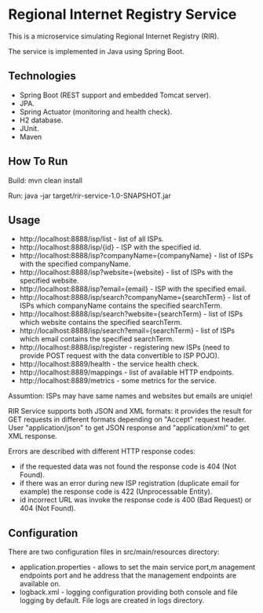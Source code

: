 Regional Internet Registry Service
==============

This is a microservice simulating Regional Internet Registry (RIR).

The service is implemented in Java using Spring Boot.

Technologies
------------

- Spring Boot (REST support and embedded Tomcat server).
- JPA.
- Spring Actuator (monitoring and health check).
- H2 database.
- JUnit.
- Maven

How To Run
----------

Build: mvn clean install

Run: java -jar target/rir-service-1.0-SNAPSHOT.jar


Usage
-----

- http://localhost:8888/isp/list - list of all ISPs.
- http://localhost:8888/isp/{id} - ISP with the specified id.
- http://localhost:8888/isp?companyName={companyName} - list of ISPs with the specified companyName.
- http://localhost:8888/isp?website={website} - list of ISPs with the specified website.
- http://localhost:8888/isp?email={email} - ISP with the specified email.
- http://localhost:8888/isp/search?companyName={searchTerm} - list of ISPs which companyName contains the specified searchTerm.
- http://localhost:8888/isp/search?website={searchTerm} - list of ISPs which website contains the specified searchTerm.
- http://localhost:8888/isp/search?email={searchTerm} - list of ISPs which email contains the specified searchTerm.
- http://localhost:8888/isp/register - registering new ISPs (need to provide POST request with the data convertible to ISP POJO).
- http://localhost:8889/health - the service health check.
- http://localhost:8889/mappings - list of available HTTP endpoints.
- http://localhost:8889/metrics - some metrics for the service.

Assumtion: ISPs may have same names and websites but emails are uniqie!

RIR Service supports both JSON and XML formats: it provides the result for GET requests in different formats depending on "Accept" request header. User "application/json" to get JSON response and "application/xml" to get XML response.

Errors are described with different HTTP response codes:

- if the requested data was not found the response code is 404 (Not Found).
- if there was an error during new ISP registration (duplicate email for example) the response code is 422 (Unprocessable Entity).
- id incorrect URL was invoke the response code is 400 (Bad Request) or  404 (Not Found).


Configuration
-------------

There are two configuration files in src/main/resources directory:

- application.properties - allows to set the main service port,m anagement endpoints port and he address that the management endpoints are available on.
- logback.xml - logging configuration providing both console and file logging by default. File logs are created in logs directory.
